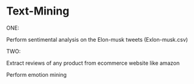 # Text-Mining
ONE:


Perform sentimental analysis on the Elon-musk tweets (Exlon-musk.csv)



TWO:


Extract reviews of any product from ecommerce website like amazon



Perform emotion mining
